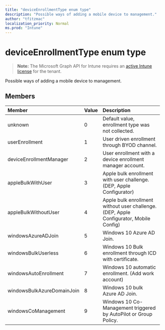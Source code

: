 ```yaml
---
title: "deviceEnrollmentType enum type"
description: "Possible ways of adding a mobile device to management."
author: "tfitzmac"
localization_priority: Normal
ms.prod: "Intune"
---
```


# deviceEnrollmentType enum type

> **Note:** The Microsoft Graph API for Intune requires an [active Intune license](https://go.microsoft.com/fwlink/?linkid=839381) for the tenant.

Possible ways of adding a mobile device to management.

## Members
|Member|Value|Description|
|:---|:---|:---|
|unknown|0|Default value, enrollment type was not collected.|
|userEnrollment|1|User driven enrollment through BYOD channel.|
|deviceEnrollmentManager|2|User enrollment with a device enrollment manager account.|
|appleBulkWithUser|3|Apple bulk enrollment with user challenge. (DEP, Apple Configurator)|
|appleBulkWithoutUser|4|Apple bulk enrollment without user challenge. (DEP, Apple Configurator, Mobile Config)|
|windowsAzureADJoin|5|Windows 10 Azure AD Join.|
|windowsBulkUserless|6|Windows 10 Bulk enrollment through ICD with certificate.|
|windowsAutoEnrollment|7|Windows 10 automatic enrollment. (Add work account)|
|windowsBulkAzureDomainJoin|8|Windows 10 bulk Azure AD Join.|
|windowsCoManagement|9|Windows 10 Co-Management triggered by AutoPilot or Group Policy.|



